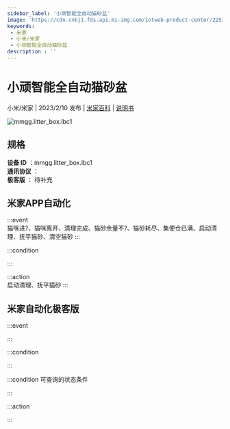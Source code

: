 ```yaml
---
sidebar_label: '小顽智能全自动猫砂盆'
image: 'https://cdn.cnbj1.fds.api.mi-img.com/iotweb-product-center/2251a3bc1c0897bfd60e80d9f695d6c6_1657709612364.png?GalaxyAccessKeyId=AKVGLQWBOVIRQ3XLEW&Expires=9223372036854775807&Signature=Hx8KmylWQsELEYzk9zduqICvN3c='
keywords: 
 - 米家
 - 小米/米家
 - 小顽智能全自动猫砂盆
description : ''
---
```

# 小顽智能全自动猫砂盆

小米/米家 | 2023/2/10 发布 | [米家百科](https://home.mi.com/webapp/content/baike/product/index.html?model=mmgg.litter_box.lbc1) | [说明书](https://home.mi.com/views/introduction.html?model=mmgg.litter_box.lbc1&region=cn)

![mmgg.litter_box.lbc1](https://cdn.cnbj1.fds.api.mi-img.com/iotweb-product-center/2251a3bc1c0897bfd60e80d9f695d6c6_1657709612364.png?GalaxyAccessKeyId=AKVGLQWBOVIRQ3XLEW&Expires=9223372036854775807&Signature=Hx8KmylWQsELEYzk9zduqICvN3c=)

## 规格  
> 
**设备 ID** ：mmgg.litter_box.lbc1  
**通讯协议** ：  
**极客版**  ： 待补充 


## 米家APP自动化  

:::event  
猫咪进?、猫咪离开、清理完成、猫砂余量不?、猫砂耗尽、集便仓已满、启动清理、抚平猫砂、清空猫砂
:::

:::condition  

:::

:::action   
启动清理、抚平猫砂
:::

## 米家自动化极客版  

:::event  

:::

:::condition  

:::

:::condition 可查询的状态条件  

:::

:::action  

:::

        
